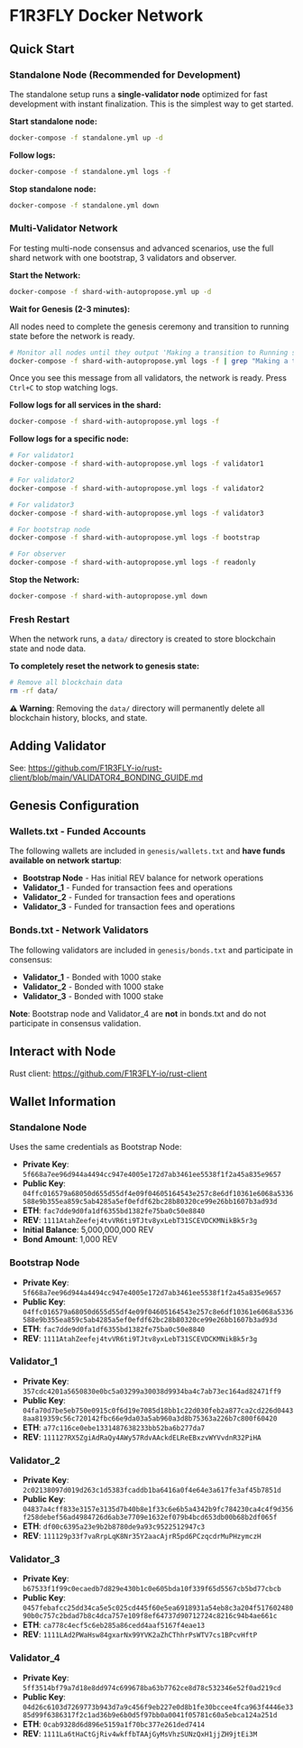 # F1R3FLY Docker Network

## Quick Start

### Standalone Node (Recommended for Development)
The standalone setup runs a **single-validator node** optimized for fast development with instant finalization. This is the simplest way to get started.

**Start standalone node:**
```bash
docker-compose -f standalone.yml up -d
```

**Follow logs:**
```bash
docker-compose -f standalone.yml logs -f
```

**Stop standalone node:**
```bash
docker-compose -f standalone.yml down
```

### Multi-Validator Network
For testing multi-node consensus and advanced scenarios, use the full shard network with one bootstrap, 3 validators and observer.

**Start the Network:**
```bash
docker-compose -f shard-with-autopropose.yml up -d
```

**Wait for Genesis (2-3 minutes):**

All nodes need to complete the genesis ceremony and transition to running state before the network is ready.
```bash
# Monitor all nodes until they output 'Making a transition to Running state.'
docker-compose -f shard-with-autopropose.yml logs -f | grep "Making a transition to Running state"
```

Once you see this message from all validators, the network is ready. Press `Ctrl+C` to stop watching logs.

**Follow logs for all services in the shard:**
```bash
docker-compose -f shard-with-autopropose.yml logs -f
```

**Follow logs for a specific node:**
```bash
# For validator1
docker-compose -f shard-with-autopropose.yml logs -f validator1

# For validator2
docker-compose -f shard-with-autopropose.yml logs -f validator2

# For validator3
docker-compose -f shard-with-autopropose.yml logs -f validator3

# For bootstrap node
docker-compose -f shard-with-autopropose.yml logs -f bootstrap

# For observer
docker-compose -f shard-with-autopropose.yml logs -f readonly
```

**Stop the Network:**
```bash
docker-compose -f shard-with-autopropose.yml down
```

### Fresh Restart
When the network runs, a `data/` directory is created to store blockchain state and node data. 

**To completely reset the network to genesis state:**
```bash
# Remove all blockchain data 
rm -rf data/
```

**⚠️ Warning**: Removing the `data/` directory will permanently delete all blockchain history, blocks, and state.

## Adding Validator

See: https://github.com/F1R3FLY-io/rust-client/blob/main/VALIDATOR4_BONDING_GUIDE.md

## Genesis Configuration

### Wallets.txt - Funded Accounts
The following wallets are included in `genesis/wallets.txt` and **have funds available on network startup**:
- **Bootstrap Node** - Has initial REV balance for network operations
- **Validator_1** - Funded for transaction fees and operations  
- **Validator_2** - Funded for transaction fees and operations
- **Validator_3** - Funded for transaction fees and operations

### Bonds.txt - Network Validators
The following validators are included in `genesis/bonds.txt` and participate in consensus:
- **Validator_1** - Bonded with 1000 stake
- **Validator_2** - Bonded with 1000 stake  
- **Validator_3** - Bonded with 1000 stake

**Note**: Bootstrap node and Validator_4 are **not** in bonds.txt and do not participate in consensus validation.

## Interact with Node

Rust client: https://github.com/F1R3FLY-io/rust-client

## Wallet Information

### Standalone Node
Uses the same credentials as Bootstrap Node:
- **Private Key**: `5f668a7ee96d944a4494cc947e4005e172d7ab3461ee5538f1f2a45a835e9657`
- **Public Key**: `04ffc016579a68050d655d55df4e09f04605164543e257c8e6df10361e6068a5336588e9b355ea859c5ab4285a5ef0efdf62bc28b80320ce99e26bb1607b3ad93d`
- **ETH**: `fac7dde9d0fa1df6355bd1382fe75ba0c50e8840`
- **REV**: `1111AtahZeefej4tvVR6ti9TJtv8yxLebT31SCEVDCKMNikBk5r3g`
- **Initial Balance**: 5,000,000,000 REV
- **Bond Amount**: 1,000 REV

### Bootstrap Node
- **Private Key**: `5f668a7ee96d944a4494cc947e4005e172d7ab3461ee5538f1f2a45a835e9657`
- **Public Key**: `04ffc016579a68050d655d55df4e09f04605164543e257c8e6df10361e6068a5336588e9b355ea859c5ab4285a5ef0efdf62bc28b80320ce99e26bb1607b3ad93d`
- **ETH**: `fac7dde9d0fa1df6355bd1382fe75ba0c50e8840`
- **REV**: `1111AtahZeefej4tvVR6ti9TJtv8yxLebT31SCEVDCKMNikBk5r3g`

### Validator_1
- **Private Key**: `357cdc4201a5650830e0bc5a03299a30038d9934ba4c7ab73ec164ad82471ff9`
- **Public Key**: `04fa70d7be5eb750e0915c0f6d19e7085d18bb1c22d030feb2a877ca2cd226d04438aa819359c56c720142fbc66e9da03a5ab960a3d8b75363a226b7c800f60420`
- **ETH**: `a77c116ce0ebe1331487638233bb52ba6b277da7`
- **REV**: `111127RX5ZgiAdRaQy4AWy57RdvAAckdELReEBxzvWYVvdnR32PiHA`

### Validator_2
- **Private Key**: `2c02138097d019d263c1d5383fcaddb1ba6416a0f4e64e3a617fe3af45b7851d`
- **Public Key**: `04837a4cff833e3157e3135d7b40b8e1f33c6e6b5a4342b9fc784230ca4c4f9d356f258debef56ad4984726d6ab3e7709e1632ef079b4bcd653db00b68b2df065f`
- **ETH**: `df00c6395a23e9b2b8780de9a93c9522512947c3`
- **REV**: `111129p33f7vaRrpLqK8Nr35Y2aacAjrR5pd6PCzqcdrMuPHzymczH`

### Validator_3
- **Private Key**: `b67533f1f99c0ecaedb7d829e430b1c0e605bda10f339f65d5567cb5bd77cbcb`
- **Public Key**: `0457febafcc25dd34ca5e5c025cd445f60e5ea6918931a54eb8c3a204f51760248090b0c757c2bdad7b8c4dca757e109f8ef64737d90712724c8216c94b4ae661c`
- **ETH**: `ca778c4ecf5c6eb285a86cedd4aaf5167f4eae13`
- **REV**: `1111LAd2PWaHsw84gxarNx99YVK2aZhCThhrPsWTV7cs1BPcvHftP`

### Validator_4
- **Private Key**: `5ff3514bf79a7d18e8dd974c699678ba63b7762ce8d78c532346e52f0ad219cd`
- **Public Key**: `04d26c6103d7269773b943d7a9c456f9eb227e0d8b1fe30bccee4fca963f4446e3385d99f6386317f2c1ad36b9e6b0d5f97bb0a0041f05781c60a5ebca124a251d`
- **ETH**: `0cab9328d6d896e5159a1f70bc377e261ded7414`
- **REV**: `1111La6tHaCtGjRiv4wkffbTAAjGyMsVhzSUNzQxH1jjZH9jtEi3M`